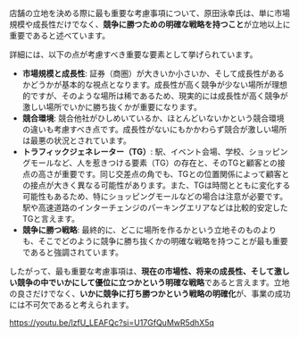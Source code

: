 店舗の立地を決める際に最も重要な考慮事項について、原田泳幸氏は、単に市場規模や成長性だけでなく、**競争に勝つための明確な戦略を持つこと**が立地以上に重要であると述べています。

詳細には、以下の点が考慮すべき重要な要素として挙げられています。

- **市場規模と成長性**: 証券（商圏）が大きいか小さいか、そして成長性があるかどうかが基本的な視点となります。成長性が高く競争が少ない場所が理想的ですが、そのような場所は稀であるため、現実的には成長性が高く競争が激しい場所でいかに勝ち抜くかが重要になります。
- **競合環境**: 競合他社がひしめいているか、ほとんどいないかという競合環境の違いも考慮すべき点です。成長性がないにもかかわらず競合が激しい場所は最悪の状況とされています。
- **トラフィックジェネレーター（TG）**: 駅、イベント会場、学校、ショッピングモールなど、人を惹きつける要素（TG）の存在と、そのTGと顧客との接点の高さが重要です。同じ交差点の角でも、TGとの位置関係によって顧客との接点が大きく異なる可能性があります。また、TGは時間とともに変化する可能性もあるため、特にショッピングモールなどの場合は注意が必要です。駅や高速道路のインターチェンジのパーキングエリアなどは比較的安定したTGと言えます。
- **競争に勝つ戦略**: 最終的に、どこに場所を作るかという立地そのものよりも、そこでどのように競争に勝ち抜くかの明確な戦略を持つことが最も重要であると強調されています。

したがって、最も重要な考慮事項は、**現在の市場性、将来の成長性、そして激しい競争の中でいかにして優位に立つかという明確な戦略**であると言えます。立地の良さだけでなく、**いかに競争に打ち勝つかという戦略の明確化**が、事業の成功には不可欠であると考えられます。

https://youtu.be/lzfU_LEAFQc?si=U17GfQuMwR5dhX5q